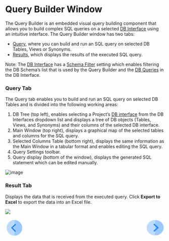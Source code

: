 # Query Builder Window

The Query Builder is an embedded visual query building component that allows you to build complex SQL queries on a selected [DB Interface](/articles/05_DB_interfaces/03_DB_interfaces_overview.md) using an intuitive interface. 
The Query Builder window has two tabs: 
* [Query](/articles/11_query_builder/02_query_builder_window.md#query-tab), where you can build and run an SQL query on selected DB Tables, Views or Synonyms. 
* [Results](/articles/11_query_builder/02_query_builder_window.md#result-tab), which displays the results of the executed SQL query. 

Note: 
The [DB Interface](/articles/05_DB_interfaces/03_DB_interfaces_overview.md) has a [Schema Filter](/articles/05_DB_interfaces/03_DB_interfaces_overview.md#schema-filter) setting which enables filtering the DB Schema’s list that is used by the Query Builder and the [DB Queries](/articles/07_table_population/01_table_population_overview.md) in the DB Interface.

### Query Tab
 The Query tab enables you to build and run an SQL query on selected DB Tables and is divided into the following working areas:
1. DB Tree (top left), enables selecting a Project’s [DB interface](/articles/05_DB_interfaces/04_creating_a_new_database_interface.md) from the DB Interfaces dropdown list and displays a tree of DB objects (Tables, Views, and Synonyms) and their columns of the selected DB interface.
2.	Main Window (top right), displays a graphical map of the selected tables and columns for the SQL query. 
3.	Selected Columns Table (bottom right), displays the same information as the Main Window in a tabular format and enables editing the SQL query. 
4.	Query Settings toolbar.
5.	Query display (bottom of the window), displays the generated SQL statement which can be edited manually.

![image](https://github.com/k2view-academy/K2View-Academy/blob/master/articles/11_query_builder/images/12_2_3_query_builder_window.PNG)

### Result Tab
Displays the data that is received from the executed query. Click **Export to Excel** to export the data into an Excel file.  

<img src="https://github.com/k2view-academy/K2View-Academy/blob/master/articles/11_query_builder/images/12_2_2%20Excel%20file..png" width="700pxl">

[![Previous](/articles/images/Previous.png)](/articles/11_query_builder/01_query_builder_overview.md)[<img align="right" width="60" height="54" src="/articles/images/Next.png">](/articles/11_query_builder/03_building_and_running_an_sql_query.md)

